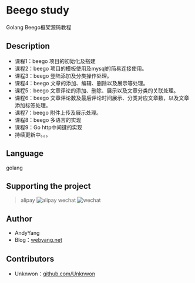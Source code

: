 # Beego study
Golang Beego框架源码教程

## Description
* 课程1：beego 项目的初始化及搭建
* 课程2：beego 项目的模板使用及mysql的简易连接使用。
* 课程3：beego 登陆添加及分类操作处理。
* 课程4：beego 文章的添加、编辑、删除以及展示等处理。
* 课程5：beego 文章评论的添加、删除、展示以及文章分类的关联处理。
* 课程6：beego 文章评论数及最后评论时间展示、分类对应文章数，以及文章添加标签处理。
* 课程7：beego 附件上传及展示处理。
* 课程8：beego 多语言的实现
* 课程9：Go http中间键的实现
* 持续更新中。。。

## Language
golang

## Supporting the project
> alipay
![alipay](http://www.webyang.net/Public/images/zfbqrcode.png)
> wechat
![wechat](http://www.webyang.net/Public/images/wxzf.jpg)

## Author
* AndyYang
* Blog：[webyang.net](http://www.webyang.net)

## Contributors
* Unknwon：[github.com/Unknwon](https://github.com/Unknwon/)

